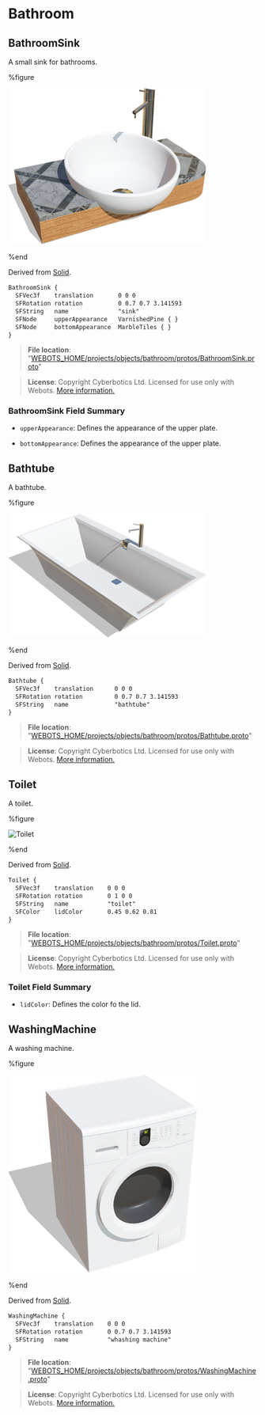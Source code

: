 # Bathroom

## BathroomSink

A small sink for bathrooms.

%figure

![BathroomSink](images/objects/bathroom/BathroomSink/model.thumbnail.png)

%end

Derived from [Solid](../reference/solid.md).

```
BathroomSink {
  SFVec3f    translation       0 0 0
  SFRotation rotation          0 0.7 0.7 3.141593
  SFString   name              "sink"
  SFNode     upperAppearance   VarnishedPine { }
  SFNode     bottomAppearance  MarbleTiles { }
}
```

> **File location**: "[WEBOTS\_HOME/projects/objects/bathroom/protos/BathroomSink.proto](https://github.com/cyberbotics/webots/tree/released/projects/objects/bathroom/protos/BathroomSink.proto)"

> **License**: Copyright Cyberbotics Ltd. Licensed for use only with Webots.
[More information.](https://cyberbotics.com/webots_assets_license)

### BathroomSink Field Summary

- `upperAppearance`: Defines the appearance of the upper plate.

- `bottomAppearance`: Defines the appearance of the upper plate.

## Bathtube

A bathtube.

%figure

![Bathtube](images/objects/bathroom/Bathtube/model.thumbnail.png)

%end

Derived from [Solid](../reference/solid.md).

```
Bathtube {
  SFVec3f    translation      0 0 0
  SFRotation rotation         0 0.7 0.7 3.141593
  SFString   name             "bathtube"
}
```

> **File location**: "[WEBOTS\_HOME/projects/objects/bathroom/protos/Bathtube.proto](https://github.com/cyberbotics/webots/tree/released/projects/objects/bathroom/protos/Bathtube.proto)"

> **License**: Copyright Cyberbotics Ltd. Licensed for use only with Webots.
[More information.](https://cyberbotics.com/webots_assets_license)

## Toilet

A toilet.

%figure

![Toilet](images/objects/bathroom/Toilet/model.thumbnail.png)

%end

Derived from [Solid](../reference/solid.md).

```
Toilet {
  SFVec3f    translation    0 0 0
  SFRotation rotation       0 1 0 0
  SFString   name           "toilet"
  SFColor    lidColor       0.45 0.62 0.81
}
```

> **File location**: "[WEBOTS\_HOME/projects/objects/bathroom/protos/Toilet.proto](https://github.com/cyberbotics/webots/tree/released/projects/objects/bathroom/protos/Toilet.proto)"

> **License**: Copyright Cyberbotics Ltd. Licensed for use only with Webots.
[More information.](https://cyberbotics.com/webots_assets_license)

### Toilet Field Summary

- `lidColor`: Defines the color fo the lid.

## WashingMachine

A washing machine.

%figure

![WashingMachine](images/objects/bathroom/WashingMachine/model.thumbnail.png)

%end

Derived from [Solid](../reference/solid.md).

```
WashingMachine {
  SFVec3f    translation    0 0 0
  SFRotation rotation       0 0.7 0.7 3.141593
  SFString   name           "whashing machine"
}
```

> **File location**: "[WEBOTS\_HOME/projects/objects/bathroom/protos/WashingMachine.proto](https://github.com/cyberbotics/webots/tree/released/projects/objects/bathroom/protos/WashingMachine.proto)"

> **License**: Copyright Cyberbotics Ltd. Licensed for use only with Webots.
[More information.](https://cyberbotics.com/webots_assets_license)

